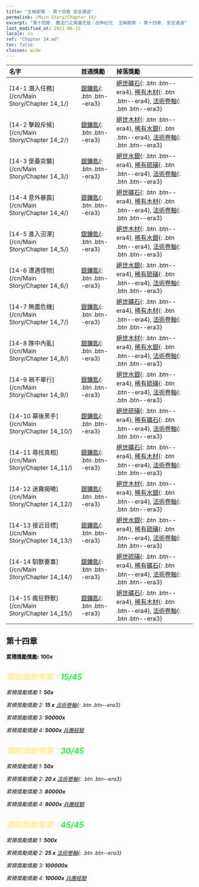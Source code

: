 ```yaml
---
title: "主線劇情 - 第十四章 安全通道"
permalink: /Main Story/Chapter 14/
excerpt: "第十四章. 魔法门之英雄无敌：战争纪元  主線劇情 - 第十四章. 安全通道"
last_modified_at: 2021-06-15
locale: cn
ref: "Chapter 14.md"
toc: false
classes: wide
---
```


  | 名字 |  首通獎勵 | 掉落獎勵 |
  |:------------|:------------|:------------| 
  | [14-1 潛入任務](/cn/Main Story/Chapter 14_1/) | [銀鑰匙](/cn/Items/con_693/){: .btn .btn--era3} | [絕世礦石](/cn/Items/mat_47/){: .btn .btn--era4}, [稀有木材](/cn/Items/mat_41/){: .btn .btn--era4}, [法術卷軸](/cn/Items/con_694/){: .btn .btn--era3} |
  | [14-2 擊殺斥候](/cn/Main Story/Chapter 14_2/) | [銀鑰匙](/cn/Items/con_693/){: .btn .btn--era3} | [絕世木材](/cn/Items/mat_48/){: .btn .btn--era4}, [稀有水銀](/cn/Items/mat_42/){: .btn .btn--era4}, [法術卷軸](/cn/Items/con_694/){: .btn .btn--era3} |
  | [14-3 堡壘突襲](/cn/Main Story/Chapter 14_3/) | [銀鑰匙](/cn/Items/con_693/){: .btn .btn--era3} | [絕世水銀](/cn/Items/mat_49/){: .btn .btn--era4}, [稀有硫磺](/cn/Items/mat_43/){: .btn .btn--era4}, [法術卷軸](/cn/Items/con_694/){: .btn .btn--era3} |
  | [14-4 意外暴露](/cn/Main Story/Chapter 14_4/) | [銀鑰匙](/cn/Items/con_693/){: .btn .btn--era3} | [絕世礦石](/cn/Items/mat_47/){: .btn .btn--era4}, [稀有木材](/cn/Items/mat_41/){: .btn .btn--era4}, [法術卷軸](/cn/Items/con_694/){: .btn .btn--era3} |
  | [14-5 進入沼澤](/cn/Main Story/Chapter 14_5/) | [銀鑰匙](/cn/Items/con_693/){: .btn .btn--era3} | [絕世木材](/cn/Items/mat_48/){: .btn .btn--era4}, [稀有水銀](/cn/Items/mat_42/){: .btn .btn--era4}, [法術卷軸](/cn/Items/con_694/){: .btn .btn--era3} |
  | [14-6 遭遇怪物](/cn/Main Story/Chapter 14_6/) | [銀鑰匙](/cn/Items/con_693/){: .btn .btn--era3} | [絕世水銀](/cn/Items/mat_49/){: .btn .btn--era4}, [稀有硫磺](/cn/Items/mat_43/){: .btn .btn--era4}, [法術卷軸](/cn/Items/con_694/){: .btn .btn--era3} |
  | [14-7 無盡危機](/cn/Main Story/Chapter 14_7/) | [銀鑰匙](/cn/Items/con_693/){: .btn .btn--era3} | [絕世礦石](/cn/Items/mat_47/){: .btn .btn--era4}, [稀有木材](/cn/Items/mat_41/){: .btn .btn--era4}, [法術卷軸](/cn/Items/con_694/){: .btn .btn--era3} |
  | [14-8 隊中內亂](/cn/Main Story/Chapter 14_8/) | [銀鑰匙](/cn/Items/con_693/){: .btn .btn--era3} | [絕世木材](/cn/Items/mat_48/){: .btn .btn--era4}, [稀有水銀](/cn/Items/mat_42/){: .btn .btn--era4}, [法術卷軸](/cn/Items/con_694/){: .btn .btn--era3} |
  | [14-9 禍不單行](/cn/Main Story/Chapter 14_9/) | [銀鑰匙](/cn/Items/con_693/){: .btn .btn--era3} | [絕世水銀](/cn/Items/mat_49/){: .btn .btn--era4}, [稀有硫磺](/cn/Items/mat_43/){: .btn .btn--era4}, [法術卷軸](/cn/Items/con_694/){: .btn .btn--era3} |
  | [14-10 幕後黑手](/cn/Main Story/Chapter 14_10/) | [銀鑰匙](/cn/Items/con_693/){: .btn .btn--era3} | [絕世硫磺](/cn/Items/mat_50/){: .btn .btn--era4}, [稀有礦石](/cn/Items/mat_40/){: .btn .btn--era4}, [法術卷軸](/cn/Items/con_694/){: .btn .btn--era3} |
  | [14-11 尋找真相](/cn/Main Story/Chapter 14_11/) | [銀鑰匙](/cn/Items/con_693/){: .btn .btn--era3} | [絕世礦石](/cn/Items/mat_47/){: .btn .btn--era4}, [稀有木材](/cn/Items/mat_41/){: .btn .btn--era4}, [法術卷軸](/cn/Items/con_694/){: .btn .btn--era3} |
  | [14-12 迷霧揭曉](/cn/Main Story/Chapter 14_12/) | [銀鑰匙](/cn/Items/con_693/){: .btn .btn--era3} | [絕世木材](/cn/Items/mat_48/){: .btn .btn--era4}, [稀有水銀](/cn/Items/mat_42/){: .btn .btn--era4}, [法術卷軸](/cn/Items/con_694/){: .btn .btn--era3} |
  | [14-13 接近目標](/cn/Main Story/Chapter 14_13/) | [銀鑰匙](/cn/Items/con_693/){: .btn .btn--era3} | [絕世水銀](/cn/Items/mat_49/){: .btn .btn--era4}, [稀有硫磺](/cn/Items/mat_43/){: .btn .btn--era4}, [法術卷軸](/cn/Items/con_694/){: .btn .btn--era3} |
  | [14-14 馴獸要塞](/cn/Main Story/Chapter 14_14/) | [銀鑰匙](/cn/Items/con_693/){: .btn .btn--era3} | [絕世硫磺](/cn/Items/mat_50/){: .btn .btn--era4}, [稀有礦石](/cn/Items/mat_40/){: .btn .btn--era4}, [法術卷軸](/cn/Items/con_694/){: .btn .btn--era3} |
  | [14-15 瘋狂野獸](/cn/Main Story/Chapter 14_15/) | [銀鑰匙](/cn/Items/con_693/){: .btn .btn--era3} | [絕世礦石](/cn/Items/mat_47/){: .btn .btn--era4}, [稀有木材](/cn/Items/mat_41/){: .btn .btn--era4}, [法術卷軸](/cn/Items/con_694/){: .btn .btn--era3} |


##  第十四章

 **累積獎勵獎勵:**  **100x** <i class="fas fa-gem"/>



## <span style="color: #ffeea0">   領取獎勵需要：</span><span style="color: #27f73a">15/45</span>

 累積獎勵獎勵 1:  **50x** <i class="fas fa-gem"/>

 累積獎勵獎勵 2: **15 x** [法術卷軸](/cn/Items/con_694/){: .btn .btn--era3}

 累積獎勵獎勵 3:  **50000x** <i class="fas fa-coins"/>

 累積獎勵獎勵 4:  **5000x** [兵團經驗](/cn/Items/con_902/)



## <span style="color: #ffeea0">   領取獎勵需要：</span><span style="color: #27f73a">30/45</span>

 累積獎勵獎勵 1:  **50x** <i class="fas fa-gem"/>

 累積獎勵獎勵 2: **20 x** [法術卷軸](/cn/Items/con_694/){: .btn .btn--era3}

 累積獎勵獎勵 3:  **80000x** <i class="fas fa-coins"/>

 累積獎勵獎勵 4:  **8000x** [兵團經驗](/cn/Items/con_902/)



## <span style="color: #ffeea0">   領取獎勵需要：</span><span style="color: #27f73a">45/45</span>

 累積獎勵獎勵 1:  **500x** <i class="fas fa-gem"/>

 累積獎勵獎勵 2: **25 x** [法術卷軸](/cn/Items/con_694/){: .btn .btn--era3}

 累積獎勵獎勵 3:  **100000x** <i class="fas fa-coins"/>

 累積獎勵獎勵 4:  **10000x** [兵團經驗](/cn/Items/con_902/)

